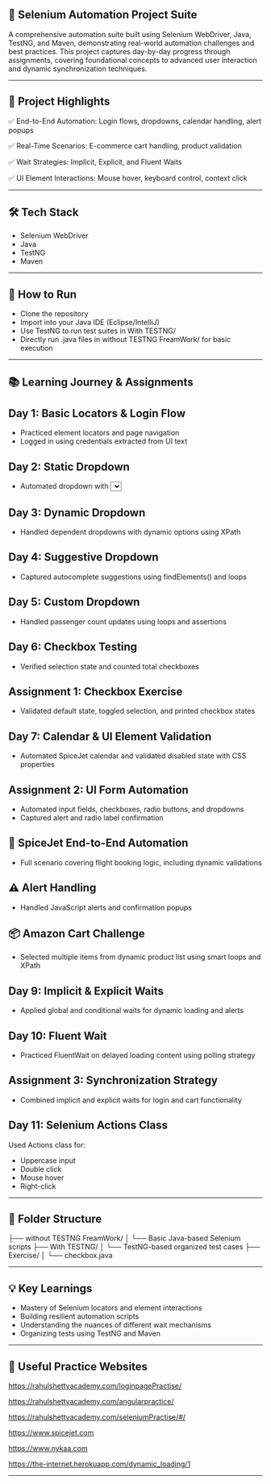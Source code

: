 ## 🧪 Selenium Automation Project Suite

A comprehensive automation suite built using Selenium WebDriver, Java, TestNG, and Maven, demonstrating real-world automation challenges and best practices. This project captures day-by-day progress through assignments, covering foundational concepts to advanced user interaction and dynamic synchronization techniques.

---

## 📌 Project Highlights

✅ End-to-End Automation: Login flows, dropdowns, calendar handling, alert popups

✅ Real-Time Scenarios: E-commerce cart handling, product validation

✅ Wait Strategies: Implicit, Explicit, and Fluent Waits

✅ UI Element Interactions: Mouse hover, keyboard control, context click

---

## 🛠️ Tech Stack

- Selenium WebDriver
- Java
- TestNG
- Maven

---

## 🧭 How to Run

- Clone the repository
- Import into your Java IDE (Eclipse/IntelliJ)
- Use TestNG to run test suites in With TESTNG/
- Directly run .java files in without TESTNG FreamWork/ for basic execution

---

## 📚 Learning Journey & Assignments

## Day 1: Basic Locators & Login Flow

- Practiced element locators and page navigation
- Logged in using credentials extracted from UI text

## Day 2: Static Dropdown

- Automated dropdown with <select> tag using the Select class

## Day 3: Dynamic Dropdown

- Handled dependent dropdowns with dynamic options using XPath

## Day 4: Suggestive Dropdown

- Captured autocomplete suggestions using findElements() and loops

## Day 5: Custom Dropdown

- Handled passenger count updates using loops and assertions

## Day 6: Checkbox Testing

- Verified selection state and counted total checkboxes

## Assignment 1: Checkbox Exercise

- Validated default state, toggled selection, and printed checkbox states

## Day 7: Calendar & UI Element Validation

- Automated SpiceJet calendar and validated disabled state with CSS properties

## Assignment 2: UI Form Automation

- Automated input fields, checkboxes, radio buttons, and dropdowns
- Captured alert and radio label confirmation

## 🔁 SpiceJet End-to-End Automation

- Full scenario covering flight booking logic, including dynamic validations

## ⚠️ Alert Handling

- Handled JavaScript alerts and confirmation popups

## 📦 Amazon Cart Challenge

- Selected multiple items from dynamic product list using smart loops and XPath

## Day 9: Implicit & Explicit Waits

- Applied global and conditional waits for dynamic loading and alerts

## Day 10: Fluent Wait

- Practiced FluentWait on delayed loading content using polling strategy

## Assignment 3: Synchronization Strategy

- Combined implicit and explicit waits for login and cart functionality

## Day 11: Selenium Actions Class

Used Actions class for:

- Uppercase input
- Double click
- Mouse hover
- Right-click

---

## 📁 Folder Structure

├── without TESTNG FreamWork/
│   └── Basic Java-based Selenium scripts
├── With TESTNG/
│   └── TestNG-based organized test cases
├── Exercise/
│   └── checkbox.java

---

## 💡 Key Learnings

- Mastery of Selenium locators and element interactions
- Building resilient automation scripts
- Understanding the nuances of different wait mechanisms
- Organizing tests using TestNG and Maven

---

## 📎 Useful Practice Websites

https://rahulshettyacademy.com/loginpagePractise/

https://rahulshettyacademy.com/angularpractice/

https://rahulshettyacademy.com/seleniumPractise/#/

https://www.spicejet.com

https://www.nykaa.com

https://the-internet.herokuapp.com/dynamic_loading/1

---

